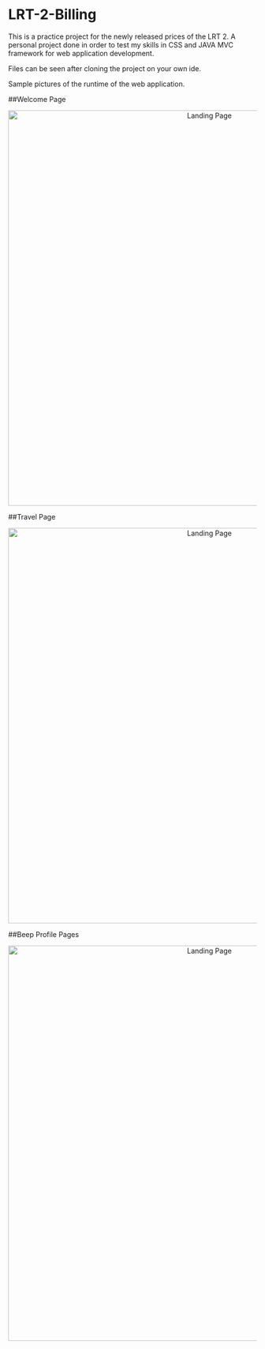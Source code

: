 # LRT-2-Billing
This is a practice project for the newly released prices of the LRT 2. A personal project done in order to test my skills in CSS and JAVA MVC framework for web application development.

Files can be seen after cloning the project on your own ide.

Sample pictures of the runtime of the web application.

##Welcome Page

<p align="center">
<img src="1.png" width="800" title="Landing Page">
</p>

##Travel Page

<p align="center">
<img src="1.png" width="800" title="Landing Page">
</p>

##Beep Profile Pages

<p align="center">
<img src="1.png" width="800" title="Landing Page">
</p>

